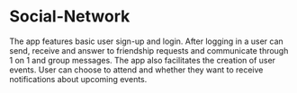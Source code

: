 # Social-Network
The app features basic user sign-up and login. After logging in a user can send, receive and answer to friendship requests and communicate through 1 on 1 and group messages. The app also facilitates the creation of user events. User can choose to attend and whether they want to receive notifications about upcoming events.

